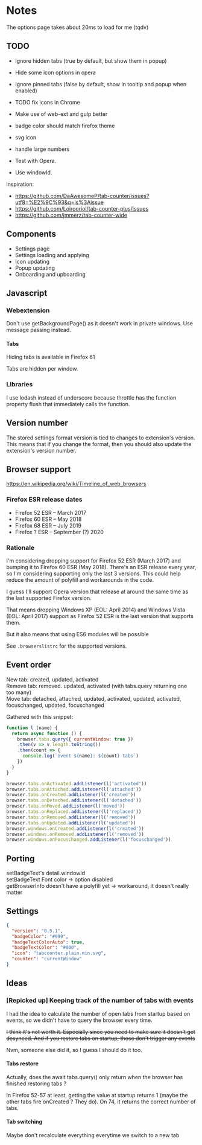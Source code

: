# Notes

The options page takes about 20ms to load for me (tqdv)

## TODO

* Ignore hidden tabs (true by default, but show them in popup)
* Hide some icon options in opera


* Ignore pinned tabs (false by default, show in tooltip and popup when enabled)
* TODO fix icons in Chrome
* Make use of web-ext and gulp better
* badge color should match firefox theme
* svg icon
* handle large numbers
* Test with Opera.
* Use windowId.

inspiration:
* https://github.com/DaAwesomeP/tab-counter/issues?utf8=%E2%9C%93&q=is%3Aissue
* https://github.com/Loirooriol/tab-counter-plus/issues
* https://github.com/jmmerz/tab-counter-wide

## Components

* Settings page
* Settings loading and applying
* Icon updating
* Popup updating
* Onboarding and upboarding

## Javascript

### Webextension

Don't use getBackgroundPage() as it doesn't work in private windows. Use message passing instead.

#### Tabs

Hiding tabs is available in Firefox 61

Tabs are hidden per window.

### Libraries

I use lodash instead of underscore because throttle has the function property flush that immediately calls the function.

## Version number

The stored settings format version is tied to changes to extension's version.
This means that if you change the format, then you should also update the
extension's version number.

## Browser support

<https://en.wikipedia.org/wiki/Timeline_of_web_browsers>

### Firefox ESR release dates

* Firefox 52 ESR – March 2017
* Firefox 60 ESR – May 2018
* Firefox 68 ESR – July 2019
* Firefox ? ESR – September (?) 2020

### Rationale

I'm considering dropping support for Firefox 52 ESR (March 2017) and bumping it to Firefox 60 ESR (May 2018). There's an ESR release every year, so I'm considering supporting only the last 3 versions. This could help reduce the amount of polyfill and workarounds in the code.

I guess I'll support Opera version that release at around the same time as the last supported Firefox version.

That means dropping Windows XP (EOL: April 2014) and Windows Vista (EOL: April 2017) support as Firefox 52 ESR is the last version that supports them.

But it also means that using ES6 modules will be possible

See `.browserslistrc` for the supported versions.

## Event order

New tab: created, updated, activated\
Remove tab: removed. updated, activated (with tabs.query returning one too many)\
Move tab: detached, attached, updated, activated, updated, activated, focuschanged, updated, focuschanged

Gathered with this snippet:

```js
function l (name) {
  return async function () {
    browser.tabs.query({ currentWindow: true })
    .then(v => v.length.toString())
    .then(count => {
      console.log(`event ${name}: ${count} tabs`)
    })
  }
}

browser.tabs.onActivated.addListener(l('activated'))
browser.tabs.onAttached.addListener(l('attached'))
browser.tabs.onCreated.addListener(l('created'))
browser.tabs.onDetached.addListener(l('detached'))
browser.tabs.onMoved.addListener(l('moved'))
browser.tabs.onReplaced.addListener(l('replaced'))
browser.tabs.onRemoved.addListener(l('removed'))
browser.tabs.onUpdated.addListener(l('updated'))
browser.windows.onCreated.addListener(l('created'))
browser.windows.onRemoved.addListener(l('removed'))
browser.windows.onFocusChanged.addListener(l('focuschanged'))
```

## Porting

setBadgeText's detail.windowId\
setBadgeText Font color -> option disabled\
getBrowserInfo doesn't have a polyfill yet -> workaround, it doesn't really matter

## Settings

```json
{
  "version": "0.5.1",
  "badgeColor": "#999",
  "badgeTextColorAuto": true,
  "badgeTextColor": "#000",
  "icon": "tabcounter.plain.min.svg",
  "counter": "currentWindow"
}
```

## Ideas

### [Repicked up] Keeping track of the number of tabs with events

I had the idea to calculate the number of open tabs from startup based on events,
so we didn't have to query the browser every time.

~~I think it's not worth it. Especially since you need to make sure it doesn't get
desynced. And if you restore tabs on startup, those don't trigger any events~~

Nvm, someone else did it, so I guess I should do it too.

#### Tabs restore

Actually, does the await tabs.query() only return when the browser has finished restoring tabs ?

In Firefox 52-57 at least, getting the value at startup returns 1 (maybe the other tabs fire onCreated ? They do). On 74, it returns the correct number of tabs.

#### Tab switching

Maybe don't recalculate everything everytime we switch to a new tab
